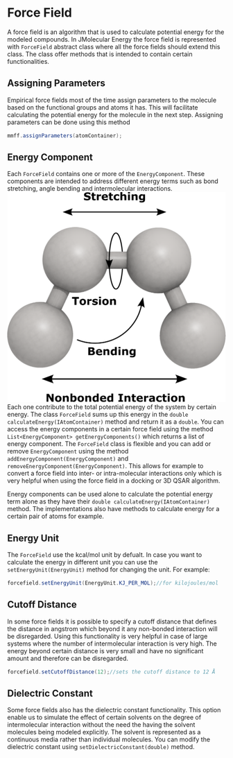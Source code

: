 # Force Field
A force field is an algorithm that is used to calculate potential energy for the 
modeled compounds. In JMolecular Energy the force field is represented with `ForceField` 
abstract class where all the force fields should extend this class. The class offer
methods that is intended to contain certain functionalities.

## Assigning Parameters
Empirical force fields most of the time assign parameters to the molecule based on
the functional groups and atoms it has. This will facilitate calculating the potential
energy for the molecule in the next step. Assigning parameters can be done using this method
```java
mmff.assignParameters(atomContainer);
```

## Energy Component
Each `ForceField` contains one or more of the `EnergyComponent`. These components
are intended to address different energy terms such as bond stretching, angle bending
and intermolecular interactions.
![Force Field](img/forcefield.png)
Each one contribute to the total potential energy of the system by certain energy.
 The class `ForceField` sums up this energy in the `double calculateEnergy(IAtomContainer)` 
method and return it as a `double`. You can access the energy components in a certain
 force field using the method `List<EnergyComponent> getEnergyComponents()` which returns
 a list of energy component. The `ForceField` class is flexible and you can add or remove
 `EnergyComponent` using the method `addEnergyComponent(EnergyComponent)` and
 `removeEnergyComponent(EnergyComponent)`. This allows for example to convert a force field
 into inter- or intra-molecular interactions only which is very helpful when using
 the force field in a docking or 3D QSAR algorithm.

Energy components can be used alone to calculate the potential energy term alone as they
 have their `double calculateEnergy(IAtomContainer)` method. The implementations 
also have methods to calculate energy for a certain pair of atoms for example.

## Energy Unit
The `ForceField` use the kcal/mol unit by defualt. In case you want to calculate 
the energy in different unit you can use the `setEnergyUnit(EnergyUnit)` method for changing
the unit. For example:
```java
forcefield.setEnergyUnit(EnergyUnit.KJ_PER_MOL);//for kilojoules/mol
```

## Cutoff Distance
In some force fields it is possible to specify a cutoff distance that defines the
 distance in angstrom which beyond it any non-bonded interaction will be disregarded.
 Using this functionality is very helpful in case of large systems where the number of intermolecular
 interaction is very high. The energy beyond certain distance is very small and have 
no significant amount and therefore can be disregarded.
```java
forcefield.setCutoffDistance(12);//sets the cutoff distance to 12 Å
```

## Dielectric Constant
Some force fields also has the dielectric constant functionality. This option enable
 us to simulate the effect of certain solvents on the degree of intermolecular interaction
 without the need the having the solvent molecules being modeled explicitly. The solvent
 is represented as a continuous media rather than individual molecules. You can modify the
 dielectric constant using `setDielectricConstant(double)` method.

